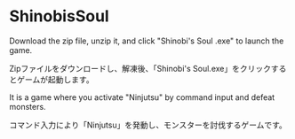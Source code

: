 # ShinobisSoul

Download the zip file, unzip it, and click "Shinobi's Soul .exe" to launch the game.

Zipファイルをダウンロードし、解凍後、「Shinobi's Soul.exe」をクリックするとゲームが起動します。

It is a game where you activate "Ninjutsu" by command input and defeat monsters.

コマンド入力により「Ninjutsu」を発動し、モンスターを討伐するゲームです。
